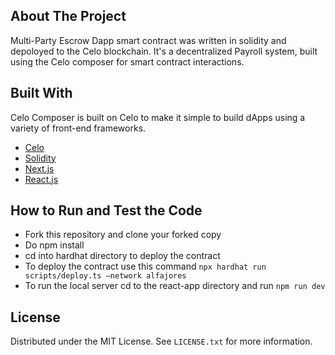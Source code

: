 ## About The Project

Multi-Party Escrow Dapp smart contract was written in solidity and depoloyed to the Celo blockchain. It's a decentralized Payroll system, built using the Celo composer for smart contract interactions.


## Built With

Celo Composer is built on Celo to make it simple to build dApps using a variety of front-end frameworks.

- [Celo](https://celo.org/)
- [Solidity](https://docs.soliditylang.org/en/v0.8.15/)
- [Next.js](https://nextjs.org/)
- [React.js](https://reactjs.org/)
## How to Run and Test the Code
- Fork this repository and clone your forked copy
- Do npm install
- cd into hardhat directory to deploy the contract
- To deploy the contract use this command `npx hardhat run scripts/deploy.ts –network alfajores`
- To run the local server cd to the react-app directory and run `npm run dev`

## License

Distributed under the MIT License. See `LICENSE.txt` for more information.

